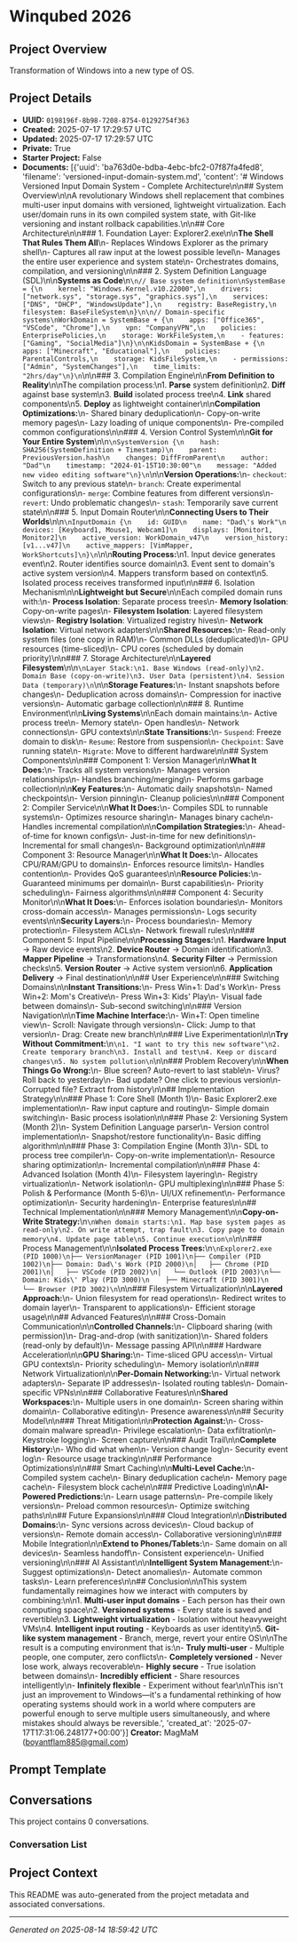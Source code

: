 # Winqubed 2026

## Project Overview
Transformation of Windows into a new type of OS.

## Project Details
- **UUID:** `0198196f-8b98-7208-8754-01292754f363`
- **Created:** 2025-07-17 17:29:57 UTC
- **Updated:** 2025-07-17 17:29:57 UTC
- **Private:** True
- **Starter Project:** False
- **Documents:** [{'uuid': 'ba763d0e-bdba-4ebc-bfc2-07f87fa4fed8', 'filename': 'versioned-input-domain-system.md', 'content': '# Windows Versioned Input Domain System - Complete Architecture\n\n## System Overview\n\nA revolutionary Windows shell replacement that combines multi-user input domains with versioned, lightweight virtualization. Each user/domain runs in its own compiled system state, with Git-like versioning and instant rollback capabilities.\n\n## Core Architecture\n\n### 1. Foundation Layer: Explorer2.exe\n\n**The Shell That Rules Them All**\n- Replaces Windows Explorer as the primary shell\n- Captures all raw input at the lowest possible level\n- Manages the entire user experience and system state\n- Orchestrates domains, compilation, and versioning\n\n### 2. System Definition Language (SDL)\n\n**Systems as Code**\n```\n// Base system definition\nSystemBase = {\n    kernel: "Windows.Kernel.v10.22000",\n    drivers: ["network.sys", "storage.sys", "graphics.sys"],\n    services: ["DNS", "DHCP", "WindowsUpdate"],\n    registry: BaseRegistry,\n    filesystem: BaseFileSystem\n}\n\n// Domain-specific systems\nWorkDomain = SystemBase + {\n    apps: ["Office365", "VSCode", "Chrome"],\n    vpn: "CompanyVPN",\n    policies: EnterprisePolicies,\n    storage: WorkFileSystem,\n    - features: ["Gaming", "SocialMedia"]\n}\n\nKidsDomain = SystemBase + {\n    apps: ["Minecraft", "Educational"],\n    policies: ParentalControls,\n    storage: KidsFileSystem,\n    - permissions: ["Admin", "SystemChanges"],\n    time_limits: "2hrs/day"\n}\n```\n\n### 3. Compilation Engine\n\n**From Definition to Reality**\n\nThe compilation process:\n1. **Parse** system definition\n2. **Diff** against base system\n3. **Build** isolated process tree\n4. **Link** shared components\n5. **Deploy** as lightweight container\n\n**Compilation Optimizations:**\n- Shared binary deduplication\n- Copy-on-write memory pages\n- Lazy loading of unique components\n- Pre-compiled common configurations\n\n### 4. Version Control System\n\n**Git for Your Entire System**\n\n```\nSystemVersion {\n    hash: SHA256(SystemDefinition + Timestamp)\n    parent: PreviousVersion.hash\n    changes: DiffFromParent\n    author: "Dad"\n    timestamp: "2024-01-15T10:30:00"\n    message: "Added new video editing software"\n}\n```\n\n**Version Operations:**\n- `checkout`: Switch to any previous state\n- `branch`: Create experimental configurations\n- `merge`: Combine features from different versions\n- `revert`: Undo problematic changes\n- `stash`: Temporarily save current state\n\n### 5. Input Domain Router\n\n**Connecting Users to Their Worlds**\n\n```\nInputDomain {\n    id: GUID\n    name: "Dad\'s Work"\n    devices: [Keyboard1, Mouse1, Webcam1]\n    displays: [Monitor1, Monitor2]\n    active_version: WorkDomain_v47\n    version_history: [v1...v47]\n    active_mappers: [VimMapper, WorkShortcuts]\n}\n```\n\n**Routing Process:**\n1. Input device generates event\n2. Router identifies source domain\n3. Event sent to domain\'s active system version\n4. Mappers transform based on context\n5. Isolated process receives transformed input\n\n### 6. Isolation Mechanism\n\n**Lightweight but Secure**\n\nEach compiled domain runs with:\n- **Process Isolation**: Separate process trees\n- **Memory Isolation**: Copy-on-write pages\n- **Filesystem Isolation**: Layered filesystem views\n- **Registry Isolation**: Virtualized registry hives\n- **Network Isolation**: Virtual network adapters\n\n**Shared Resources:**\n- Read-only system files (one copy in RAM)\n- Common DLLs (deduplicated)\n- GPU resources (time-sliced)\n- CPU cores (scheduled by domain priority)\n\n### 7. Storage Architecture\n\n**Layered Filesystem**\n\n```\nLayer Stack:\n1. Base Windows (read-only)\n2. Domain Base (copy-on-write)\n3. User Data (persistent)\n4. Session Data (temporary)\n```\n\n**Storage Features:**\n- Instant snapshots before changes\n- Deduplication across domains\n- Compression for inactive versions\n- Automatic garbage collection\n\n### 8. Runtime Environment\n\n**Living Systems**\n\nEach domain maintains:\n- Active process tree\n- Memory state\n- Open handles\n- Network connections\n- GPU contexts\n\n**State Transitions:**\n- `Suspend`: Freeze domain to disk\n- `Resume`: Restore from suspension\n- `Checkpoint`: Save running state\n- `Migrate`: Move to different hardware\n\n## System Components\n\n### Component 1: Version Manager\n\n**What It Does:**\n- Tracks all system versions\n- Manages version relationships\n- Handles branching/merging\n- Performs garbage collection\n\n**Key Features:**\n- Automatic daily snapshots\n- Named checkpoints\n- Version pinning\n- Cleanup policies\n\n### Component 2: Compiler Service\n\n**What It Does:**\n- Compiles SDL to runnable systems\n- Optimizes resource sharing\n- Manages binary cache\n- Handles incremental compilation\n\n**Compilation Strategies:**\n- Ahead-of-time for known configs\n- Just-in-time for new definitions\n- Incremental for small changes\n- Background optimization\n\n### Component 3: Resource Manager\n\n**What It Does:**\n- Allocates CPU/RAM/GPU to domains\n- Enforces resource limits\n- Handles contention\n- Provides QoS guarantees\n\n**Resource Policies:**\n- Guaranteed minimums per domain\n- Burst capabilities\n- Priority scheduling\n- Fairness algorithms\n\n### Component 4: Security Monitor\n\n**What It Does:**\n- Enforces isolation boundaries\n- Monitors cross-domain access\n- Manages permissions\n- Logs security events\n\n**Security Layers:**\n- Process boundaries\n- Memory protection\n- Filesystem ACLs\n- Network firewall rules\n\n### Component 5: Input Pipeline\n\n**Processing Stages:**\n1. **Hardware Input** → Raw device events\n2. **Device Router** → Domain identification\n3. **Mapper Pipeline** → Transformations\n4. **Security Filter** → Permission checks\n5. **Version Router** → Active system version\n6. **Application Delivery** → Final destination\n\n## User Experience\n\n### Switching Domains\n\n**Instant Transitions:**\n- Press Win+1: Dad\'s Work\n- Press Win+2: Mom\'s Creative\n- Press Win+3: Kids\' Play\n- Visual fade between domains\n- Sub-second switching\n\n### Version Navigation\n\n**Time Machine Interface:**\n- Win+T: Open timeline view\n- Scroll: Navigate through versions\n- Click: Jump to that version\n- Drag: Create new branch\n\n### Live Experimentation\n\n**Try Without Commitment:**\n```\n1. "I want to try this new software"\n2. Create temporary branch\n3. Install and test\n4. Keep or discard changes\n5. No system pollution\n```\n\n### Problem Recovery\n\n**When Things Go Wrong:**\n- Blue screen? Auto-revert to last stable\n- Virus? Roll back to yesterday\n- Bad update? One click to previous version\n- Corrupted file? Extract from history\n\n## Implementation Strategy\n\n### Phase 1: Core Shell (Month 1)\n- Basic Explorer2.exe implementation\n- Raw input capture and routing\n- Simple domain switching\n- Basic process isolation\n\n### Phase 2: Versioning System (Month 2)\n- System Definition Language parser\n- Version control implementation\n- Snapshot/restore functionality\n- Basic diffing algorithm\n\n### Phase 3: Compilation Engine (Month 3)\n- SDL to process tree compiler\n- Copy-on-write implementation\n- Resource sharing optimization\n- Incremental compilation\n\n### Phase 4: Advanced Isolation (Month 4)\n- Filesystem layering\n- Registry virtualization\n- Network isolation\n- GPU multiplexing\n\n### Phase 5: Polish & Performance (Month 5-6)\n- UI/UX refinement\n- Performance optimization\n- Security hardening\n- Enterprise features\n\n## Technical Implementation\n\n### Memory Management\n\n**Copy-on-Write Strategy:**\n```\nWhen domain starts:\n1. Map base system pages as read-only\n2. On write attempt, trap fault\n3. Copy page to domain memory\n4. Update page table\n5. Continue execution\n```\n\n### Process Management\n\n**Isolated Process Trees:**\n```\nExplorer2.exe (PID 1000)\n├── VersionManager (PID 1001)\n├── Compiler (PID 1002)\n├── Domain: Dad\'s Work (PID 2000)\n│   ├── Chrome (PID 2001)\n│   ├── VSCode (PID 2002)\n│   └── Outlook (PID 2003)\n└── Domain: Kids\' Play (PID 3000)\n    ├── Minecraft (PID 3001)\n    └── Browser (PID 3002)\n```\n\n### Filesystem Virtualization\n\n**Layered Approach:**\n- Union filesystem for read operations\n- Redirect writes to domain layer\n- Transparent to applications\n- Efficient storage usage\n\n## Advanced Features\n\n### Cross-Domain Communication\n\n**Controlled Channels:**\n- Clipboard sharing (with permission)\n- Drag-and-drop (with sanitization)\n- Shared folders (read-only by default)\n- Message passing API\n\n### Hardware Acceleration\n\n**GPU Sharing:**\n- Time-sliced GPU access\n- Virtual GPU contexts\n- Priority scheduling\n- Memory isolation\n\n### Network Virtualization\n\n**Per-Domain Networking:**\n- Virtual network adapters\n- Separate IP addresses\n- Isolated routing tables\n- Domain-specific VPNs\n\n### Collaborative Features\n\n**Shared Workspaces:**\n- Multiple users in one domain\n- Screen sharing within domain\n- Collaborative editing\n- Presence awareness\n\n## Security Model\n\n### Threat Mitigation\n\n**Protection Against:**\n- Cross-domain malware spread\n- Privilege escalation\n- Data exfiltration\n- Keystroke logging\n- Screen capture\n\n### Audit Trail\n\n**Complete History:**\n- Who did what when\n- Version change log\n- Security event log\n- Resource usage tracking\n\n## Performance Optimizations\n\n### Smart Caching\n\n**Multi-Level Cache:**\n- Compiled system cache\n- Binary deduplication cache\n- Memory page cache\n- Filesystem block cache\n\n### Predictive Loading\n\n**AI-Powered Predictions:**\n- Learn usage patterns\n- Pre-compile likely versions\n- Preload common resources\n- Optimize switching paths\n\n## Future Expansions\n\n### Cloud Integration\n\n**Distributed Domains:**\n- Sync versions across devices\n- Cloud backup of versions\n- Remote domain access\n- Collaborative versioning\n\n### Mobile Integration\n\n**Extend to Phones/Tablets:**\n- Same domain on all devices\n- Seamless handoff\n- Consistent experience\n- Unified versioning\n\n### AI Assistant\n\n**Intelligent System Management:**\n- Suggest optimizations\n- Detect anomalies\n- Automate common tasks\n- Learn preferences\n\n## Conclusion\n\nThis system fundamentally reimagines how we interact with computers by combining:\n\n1. **Multi-user input domains** - Each person has their own computing space\n2. **Versioned systems** - Every state is saved and revertible\n3. **Lightweight virtualization** - Isolation without heavyweight VMs\n4. **Intelligent input routing** - Keyboards as user identity\n5. **Git-like system management** - Branch, merge, revert your entire OS\n\nThe result is a computing environment that is:\n- **Truly multi-user** - Multiple people, one computer, zero conflicts\n- **Completely versioned** - Never lose work, always recoverable\n- **Highly secure** - True isolation between domains\n- **Incredibly efficient** - Share resources intelligently\n- **Infinitely flexible** - Experiment without fear\n\nThis isn\'t just an improvement to Windows—it\'s a fundamental rethinking of how operating systems should work in a world where computers are powerful enough to serve multiple users simultaneously, and where mistakes should always be reversible.', 'created_at': '2025-07-17T17:31:06.248177+00:00'}]
**Creator:** MagMaM (boyantflam885@gmail.com)

## Prompt Template


## Conversations
This project contains 0 conversations.

### Conversation List

## Project Context
This README was auto-generated from the project metadata and associated conversations.

---
*Generated on 2025-08-14 18:59:42 UTC*
